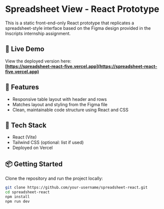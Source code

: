 # Spreadsheet View - React Prototype

This is a static front-end-only React prototype that replicates a spreadsheet-style interface based on the Figma design provided in the Inscripts internship assignment.

## 🔗 Live Demo

View the deployed version here:  
**[https://spreadsheet-react-five.vercel.app](https://spreadsheet-react-five.vercel.app)**

## 📁 Features

- Responsive table layout with header and rows
- Matches layout and styling from the Figma file
- Clean, maintainable code structure using React and CSS

## 🚀 Tech Stack

- React (Vite)
- Tailwind CSS (optional: list if used)
- Deployed on Vercel

## 📦 Getting Started

Clone the repository and run the project locally:

```bash
git clone https://github.com/your-username/spreadsheet-react.git
cd spreadsheet-react
npm install
npm run dev
